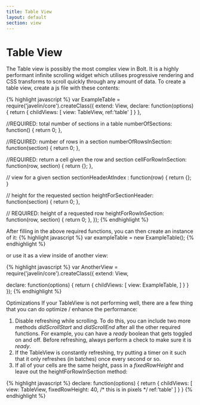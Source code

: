 ```yaml
---
title: Table View
layout: default
section: view
---
```


<h1>Table View</h1>

The Table view is possibly the most complex view in Bolt.  It is a highly performant infinite scrolling widget which utilises progressive rendering and CSS transforms to scroll quickly through any amount of data.
To create a table view, create a js file with these contents:

{% highlight javascript %}
var ExampleTable = require('javelin/core').createClass({
  extend: View,
  declare: function(options) {
    return {
      childViews: [
        view: TableView,
        ref:'table'
      ]
    }
  },

  //REQUIRED: total number of sections in a table
  numberOfSections: function() {
    return 0;
  },

  //REQUIRED: number of rows in a section
  numberOfRowsInSection: function(section) {
    return 0;
  },

  //REQUIRED: return a cell given the row and section
  cellForRowInSection: function(row, section) {
    return {};
  },
  
   // view for a given section
  sectionHeaderAtIndex : function(row) {
    return {};
  }

  // height for the requested section
  heightForSectionHeader: function(section) {
    return 0;
  },

  // REQUIRED: height of a requested row
  heightForRowInSection: function(row, section) {
    return 0;
  },
});
{% endhighlight %}

After filling in the above required functions, you can then create an instance of it:
{% highlight javascript %}
var exampleTable = new ExampleTable();
{% endhighlight %}

or use it as a view inside of another view:

{% highlight javascript %}
var AnotherView = require('javelin/core').createClass({
  extend: View,
  
  declare: function(options) {
    return {
      childViews: [
        view: ExampleTable,
      ]
    }
  }
});
{% endhighlight %}

Optimizations
If your TableView is not performing well, there are a few thing that you can do optimize / enhance the performance:
1. Disable refreshing while scrolling. To do this, you can include two more methods *didScrollStart* and *didScrollEnd* after all the other required functions. For example, you can have a *ready* boolean that gets toggled on and off. Before refreshing, always perform a check to make sure it is *ready*.
2. If the TableView is constantly refreshing, try putting a timer on it such that it only refreshes (in batches) once every second or so.
3. If all of your cells are the same height, pass in a *fixedRowHeight* and leave out the heightForRowInSection method:

{% highlight javascript %}
  declare: function(options) {
    return {
      childViews: [
        view: TableView,
        fixedRowHeight: 40, /* this is in pixels */
        ref:'table'
      ]
    }
  }
{% endhighlight %}

